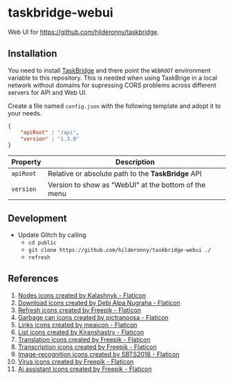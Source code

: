 # taskbridge-webui

Web UI for https://github.com/hilderonny/taskbridge.

## Installation

You need to install [TaskBridge](https://github.com/hilderonny/taskbridge) and there point the `WEBROOT` environment variable to this repository.
This is needed when using TaskBrige in a local network without domains for supressing CORS problems across different servers for API and Web UI.

Create a file named `config.json` with the following template and adopt it to your needs.

```json
{
    "apiRoot" : "/api",
    "version" : "1.3.0"
}
```

|Property|Description|
|---|---|
|`apiRoot`|Relative or absolute path to the **TaskBridge** API|
|`version`|Version to show as "WebUI" at the bottom of the menu|

## Development

- Update Glitch by calling
    - `cd public`
    - `git clone https://github.com/hilderonny/taskbridge-webui ./`
    - `refresh`

## References

1. [Nodes icons created by Kalashnyk - Flaticon](https://www.flaticon.com/free-icons/nodes)
1. [Download icons created by Debi Alpa Nugraha - Flaticon](https://www.flaticon.com/free-icons/download)
1. [Refresh icons created by Freepik - Flaticon](https://www.flaticon.com/free-icons/refresh)
1. [Garbage can icons created by pictranoosa - Flaticon](https://www.flaticon.com/free-icons/garbage-can)
1. [Links icons created by meaicon - Flaticon](https://www.flaticon.com/free-icons/links)
1. [List icons created by Kiranshastry - Flaticon](https://www.flaticon.com/free-icons/list)
1. [Translation icons created by Freepik - Flaticon](https://www.flaticon.com/free-icons/translation)
1. [Transcription icons created by Freepik - Flaticon](https://www.flaticon.com/free-icons/transcription)
1. [Image-recognition icons created by SBTS2018 - Flaticon](https://www.flaticon.com/free-icons/image-recognition)
1. [Virus icons created by Freepik - Flaticon](https://www.flaticon.com/free-icons/virus)
1. [Ai assistant icons created by Freepik - Flaticon](https://www.flaticon.com/free-icons/ai-assistant)
